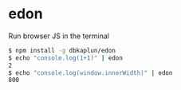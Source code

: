 # edon
Run browser JS in the terminal

```sh
$ npm install -g dbkaplun/edon
$ echo "console.log(1+1)" | edon
2
$ echo "console.log(window.innerWidth)" | edon
800
```
